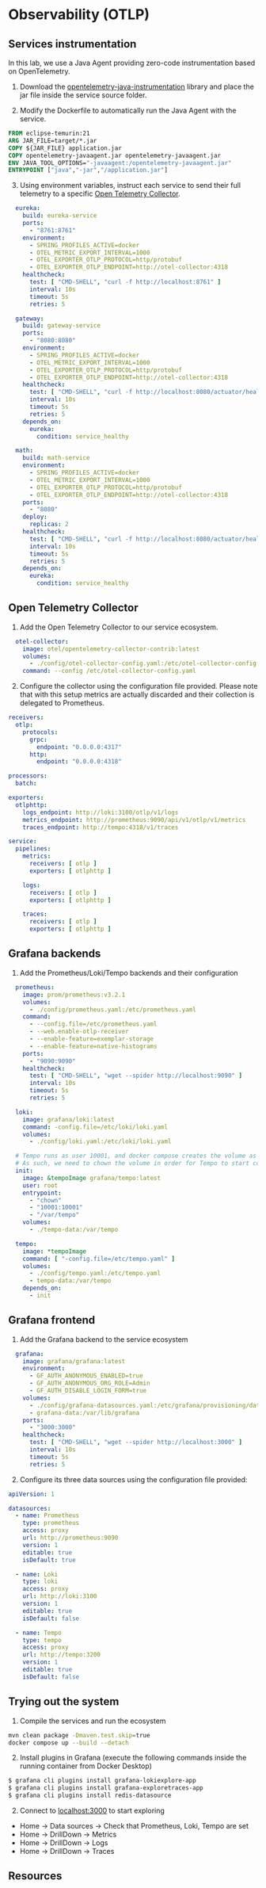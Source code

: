 # Observability (OTLP)

## Services instrumentation

In this lab, we use a Java Agent providing zero-code instrumentation based on OpenTelemetry.

1. Download the [opentelemetry-java-instrumentation](https://github.com/open-telemetry/opentelemetry-java-instrumentation) library and place the jar file inside the service source folder.

2. Modify the Dockerfile to automatically run the Java Agent with the service.

```dockerfile
FROM eclipse-temurin:21
ARG JAR_FILE=target/*.jar
COPY ${JAR_FILE} application.jar
COPY opentelemetry-javaagent.jar opentelemetry-javaagent.jar
ENV JAVA_TOOL_OPTIONS="-javaagent:/opentelemetry-javaagent.jar"
ENTRYPOINT ["java","-jar","/application.jar"]
```

3. Using environment variables, instruct each service to send their full telemetry to a specific [Open Telemetry Collector](https://opentelemetry.io/docs/collector/).

```yaml
  eureka:
    build: eureka-service
    ports:
      - "8761:8761"
    environment:
      - SPRING_PROFILES_ACTIVE=docker
      - OTEL_METRIC_EXPORT_INTERVAL=1000
      - OTEL_EXPORTER_OTLP_PROTOCOL=http/protobuf
      - OTEL_EXPORTER_OTLP_ENDPOINT=http://otel-collector:4318
    healthcheck:
      test: [ "CMD-SHELL", "curl -f http://localhost:8761" ]
      interval: 10s
      timeout: 5s
      retries: 5

  gateway:
    build: gateway-service
    ports:
      - "8080:8080"
    environment:
      - SPRING_PROFILES_ACTIVE=docker
      - OTEL_METRIC_EXPORT_INTERVAL=1000
      - OTEL_EXPORTER_OTLP_PROTOCOL=http/protobuf
      - OTEL_EXPORTER_OTLP_ENDPOINT=http://otel-collector:4318
    healthcheck:
      test: [ "CMD-SHELL", "curl -f http://localhost:8080/actuator/health" ]
      interval: 10s
      timeout: 5s
      retries: 5
    depends_on:
      eureka:
        condition: service_healthy

  math:
    build: math-service
    environment:
      - SPRING_PROFILES_ACTIVE=docker
      - OTEL_METRIC_EXPORT_INTERVAL=1000
      - OTEL_EXPORTER_OTLP_PROTOCOL=http/protobuf
      - OTEL_EXPORTER_OTLP_ENDPOINT=http://otel-collector:4318
    ports:
      - "8080"
    deploy:
      replicas: 2
    healthcheck:
      test: [ "CMD-SHELL", "curl -f http://localhost:8080/actuator/health" ]
      interval: 10s
      timeout: 5s
      retries: 5
    depends_on:
      eureka:
        condition: service_healthy
```

## Open Telemetry Collector

1. Add the Open Telemetry Collector to our service ecosystem.

```yaml
  otel-collector:
    image: otel/opentelemetry-collector-contrib:latest
    volumes:
      - ./config/otel-collector-config.yaml:/etc/otel-collector-config.yaml
    command: --config /etc/otel-collector-config.yaml
```

2. Configure the collector using the configuration file provided. Please note that with this setup metrics are actually discarded and their collection is delegated to Prometheus.

```yaml
receivers:
  otlp:
    protocols:
      grpc:
        endpoint: "0.0.0.0:4317"
      http:
        endpoint: "0.0.0.0:4318"

processors:
  batch:

exporters:
  otlphttp:
    logs_endpoint: http://loki:3100/otlp/v1/logs
    metrics_endpoint: http://prometheus:9090/api/v1/otlp/v1/metrics
    traces_endpoint: http://tempo:4318/v1/traces

service:
  pipelines:
    metrics:
      receivers: [ otlp ]
      exporters: [ otlphttp ]

    logs:
      receivers: [ otlp ]
      exporters: [ otlphttp ]

    traces:
      receivers: [ otlp ]
      exporters: [ otlphttp ]
```

## Grafana backends

1. Add the Prometheus/Loki/Tempo backends and their configuration

```yaml
  prometheus:
    image: prom/prometheus:v3.2.1
    volumes:
      - ./config/prometheus.yaml:/etc/prometheus.yaml
    command:
      - --config.file=/etc/prometheus.yaml
      - --web.enable-otlp-receiver
      - --enable-feature=exemplar-storage
      - --enable-feature=native-histograms
    ports:
      - "9090:9090"
    healthcheck:
      test: [ "CMD-SHELL", "wget --spider http://localhost:9090" ]
      interval: 10s
      timeout: 5s
      retries: 5

  loki:
    image: grafana/loki:latest
    command: -config.file=/etc/loki/loki.yaml
    volumes:
      - ./config/loki.yaml:/etc/loki/loki.yaml

  # Tempo runs as user 10001, and docker compose creates the volume as root.
  # As such, we need to chown the volume in order for Tempo to start correctly.
  init:
    image: &tempoImage grafana/tempo:latest
    user: root
    entrypoint:
      - "chown"
      - "10001:10001"
      - "/var/tempo"
    volumes:
      - ./tempo-data:/var/tempo

  tempo:
    image: *tempoImage
    command: [ "-config.file=/etc/tempo.yaml" ]
    volumes:
      - ./config/tempo.yaml:/etc/tempo.yaml
      - tempo-data:/var/tempo
    depends_on:
      - init
```

## Grafana frontend

1. Add the Grafana backend to the service ecosystem


```yaml
  grafana:
    image: grafana/grafana:latest
    environment:
      - GF_AUTH_ANONYMOUS_ENABLED=true
      - GF_AUTH_ANONYMOUS_ORG_ROLE=Admin
      - GF_AUTH_DISABLE_LOGIN_FORM=true
    volumes:
      - ./config/grafana-datasources.yaml:/etc/grafana/provisioning/datasources/datasources.yaml
      - grafana-data:/var/lib/grafana
    ports:
      - "3000:3000"
    healthcheck:
      test: [ "CMD-SHELL", "wget --spider http://localhost:3000" ]
      interval: 10s
      timeout: 5s
      retries: 5
```

2. Configure its three data sources using the configuration file provided:

```yaml
apiVersion: 1

datasources:
  - name: Prometheus
    type: prometheus
    access: proxy
    url: http://prometheus:9090
    version: 1
    editable: true
    isDefault: true

  - name: Loki
    type: loki
    access: proxy
    url: http://loki:3100
    version: 1
    editable: true
    isDefault: false

  - name: Tempo
    type: tempo
    access: proxy
    url: http://tempo:3200
    version: 1
    editable: true
    isDefault: false
```

## Trying out the system

1. Compile the services and run the ecosystem

```bash
mvn clean package -Dmaven.test.skip=true
docker compose up --build --detach
```

2. Install plugins in Grafana (execute the following commands inside the running container from Docker Desktop)

```bash
$ grafana cli plugins install grafana-lokiexplore-app
$ grafana cli plugins install grafana-exploretraces-app
$ grafana cli plugins install redis-datasource
```

2. Connect to [localhost:3000](http://localhost:3000) to start exploring

* Home -> Data sources -> Check that Prometheus, Loki, Tempo are set
* Home -> DrillDown -> Metrics
* Home -> DrillDown -> Logs
* Home -> DrillDown -> Traces

## Resources